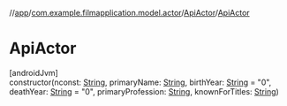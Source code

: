 //[app](../../../index.md)/[com.example.filmapplication.model.actor](../index.md)/[ApiActor](index.md)/[ApiActor](-api-actor.md)

# ApiActor

[androidJvm]\
constructor(nconst: [String](https://kotlinlang.org/api/latest/jvm/stdlib/kotlin/-string/index.html), primaryName: [String](https://kotlinlang.org/api/latest/jvm/stdlib/kotlin/-string/index.html), birthYear: [String](https://kotlinlang.org/api/latest/jvm/stdlib/kotlin/-string/index.html) = &quot;0&quot;, deathYear: [String](https://kotlinlang.org/api/latest/jvm/stdlib/kotlin/-string/index.html) = &quot;0&quot;, primaryProfession: [String](https://kotlinlang.org/api/latest/jvm/stdlib/kotlin/-string/index.html), knownForTitles: [String](https://kotlinlang.org/api/latest/jvm/stdlib/kotlin/-string/index.html))
